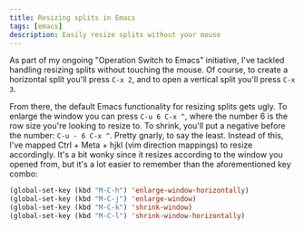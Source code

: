 ```yaml
---
title: Resizing splits in Emacs
tags: [emacs]
description: Easily resize splits without your mouse
---
```


As part of my ongoing "Operation Switch to Emacs" initiative, I've tackled handling resizing splits without touching the mouse. Of course, to create a horizontal split you'll press `C-x 2`, and to open a vertical split you'll press `C-x 3`.

From there, the default Emacs functionality for resizing splits gets ugly. To enlarge the window you can press `C-u 6 C-x ^`, where the number 6 is the row size you're looking to resize to. To shrink, you'll put a negative before the number: `C-u - 6 C-x ^`. Pretty gnarly, to say the least. Instead of this, I've mapped Ctrl + Meta + hjkl (vim direction mappings) to resize accordingly. It's a bit wonky since it resizes according to the window you opened from, but it's a lot easier to remember than the aforementioned key combo:

~~~lisp
(global-set-key (kbd "M-C-h") 'enlarge-window-horizontally)
(global-set-key (kbd "M-C-j") 'enlarge-window)
(global-set-key (kbd "M-C-k") 'shrink-window)
(global-set-key (kbd "M-C-l") 'shrink-window-horizontally)
~~~
